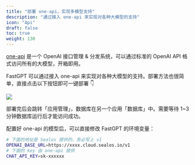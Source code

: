 ```yaml
---
title: "部署 one-api，实现多模型支持"
description: "通过接入 one-api 来实现对各种大模型的支持"
icon: "Api"
draft: false
toc: true
weight: 130
---
```


[one-api](https://github.com/songquanpeng/one-api) 是一个 OpenAI 接口管理 & 分发系统，可以通过标准的 OpenAI API 格式访问所有的大模型，开箱即用。

FastGPT 可以通过接入 one-api 来实现对各种大模型的支持。部署方法也很简单，直接点击以下按钮即可一键部署 👇

[![](https://cdn.jsdelivr.us/gh/labring-actions/templates@main/Deploy-on-Sealos.svg)](https://cloud.sealos.io/?openapp=system-fastdeploy%3FtemplateName%3Done-api)

部署完后会跳转「应用管理」，数据库在另一个应用「数据库」中。需要等待 1~3 分钟数据库运行后才能访问成功。

配置好 one-api 的模型后，可以直接修改 FastGPT 的环境变量：

```bash
# 下面的地址是 Sealos 提供的，务必写上 v1
OPENAI_BASE_URL=https://xxxx.cloud.sealos.io/v1
# 下面的 key 由 one-api 提供
CHAT_API_KEY=sk-xxxxxx
```